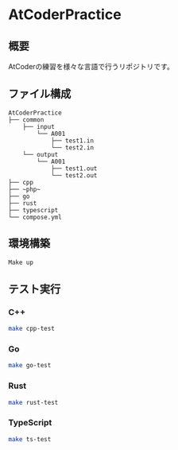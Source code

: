 # AtCoderPractice

## 概要
AtCoderの練習を様々な言語で行うリポジトリです。

## ファイル構成
```
AtCoderPractice
├── common
    ├── input
        └── A001
            ├── test1.in
            └── test2.in
    └── output
        └── A001
            ├── test1.out
            └── test2.out
├── cpp
├── ~php~
├── go
├── rust
├── typescript
└── compose.yml
```

## 環境構築
```bash
Make up
```

## テスト実行
### C++
```bash
make cpp-test
```

### Go
```bash
make go-test
```

### Rust
```bash
make rust-test
```

### TypeScript
```bash
make ts-test
```
